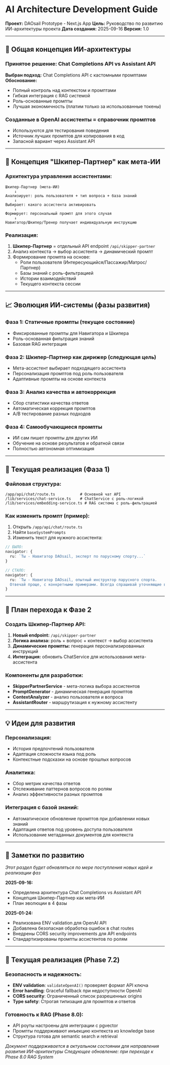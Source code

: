 # AI Architecture Development Guide

**Проект:** DAOsail Prototype - Next.js App
**Цель:** Руководство по развитию ИИ-архитектуры проекта
**Дата создания:** 2025-09-16
**Версия:** 1.0

---

## 🎯 Общая концепция ИИ-архитектуры

### Принятое решение: Chat Completions API vs Assistant API

**Выбран подход:** Chat Completions API с кастомными промптами
**Обоснование:**
- Полный контроль над контекстом и промптами
- Гибкая интеграция с RAG системой
- Роль-основанные промпты
- Лучшая экономичность (платим только за использованные токены)

### Созданные в OpenAI ассистенты = справочник промптов
- Используются для тестирования поведения
- Источник лучших промптов для копирования в код
- Запасной вариант через Assistant API

---

## 🧠 Концепция "Шкипер-Партнер" как мета-ИИ

### Архитектура управления ассистентами:

```
Шкипер-Партнер (мета-ИИ)
    ↓
Анализирует: роль пользователя + тип вопроса + база знаний
    ↓
Выбирает: какого ассистента активировать
    ↓
Формирует: персональный промпт для этого случая
    ↓
Навигатор/Шкипер/Тренер получает индивидуальную инструкцию
```

### Реализация:
1. **Шкипер-Партнер** = отдельный API endpoint `/api/skipper-partner`
2. Анализ контекста → выбор ассистента → динамический промпт
3. Формирование промпта на основе:
   - Роли пользователя (Интересующийся/Пассажир/Матрос/Партнер)
   - Базы знаний с роль-фильтрацией
   - Истории взаимодействий
   - Текущего контекста сессии

---

## 📈 Эволюция ИИ-системы (фазы развития)

### **Фаза 1: Статичные промпты (текущее состояние)**
- Фиксированные промпты для Навигатора и Шкипера
- Роль-основанная фильтрация знаний
- Базовая RAG интеграция

### **Фаза 2: Шкипер-Партнер как дирижер (следующая цель)**
- Мета-ассистент выбирает подходящего ассистента
- Персонализация промптов под роль пользователя
- Адаптивные промпты на основе контекста

### **Фаза 3: Анализ качества и автокоррекция**
- Сбор статистики качества ответов
- Автоматическая коррекция промптов
- A/B тестирование разных подходов

### **Фаза 4: Самообучающиеся промпты**
- ИИ сам пишет промпты для других ИИ
- Обучение на основе результатов и обратной связи
- Полностью автономная оптимизация

---

## 🔧 Текущая реализация (Фаза 1)

### Файловая структура:
```
/app/api/chat/route.ts           # Основной чат API
/lib/services/chat-service.ts    # ChatService с роль-логикой
/lib/services/embedding-service.ts # RAG система с роль-фильтрацией
```

### Как изменить промпт (пример):
1. Открыть `/app/api/chat/route.ts`
2. Найти `baseSystemPrompts`
3. Изменить текст для нужного ассистента:

```typescript
// БЫЛО:
navigator: {
  ru: `Ты - Навигатор DAOsail, эксперт по парусному спорту...`
}

// СТАЛО:
navigator: {
  ru: `Ты - Навигатор DAOsail, опытный инструктор парусного спорта.
  Отвечай проще, с конкретными примерами. Всегда спрашивай уточняющие вопросы...`
}
```

---

## 🎯 План перехода к Фазе 2

### Создать Шкипер-Партнер API:
1. **Новый endpoint:** `/api/skipper-partner`
2. **Логика анализа:** роль + вопрос + контекст → выбор ассистента
3. **Динамические промпты:** генерация персонализированных инструкций
4. **Интеграция:** обновить ChatService для использования мета-ассистента

### Компоненты для разработки:
- **SkipperPartnerService** - мета-логика выбора ассистентов
- **PromptGenerator** - динамическая генерация промптов
- **ContextAnalyzer** - анализ пользователя и вопроса
- **AssistantRouter** - маршрутизация к нужному ассистенту

---

## 💡 Идеи для развития

### Персонализация:
- История предпочтений пользователя
- Адаптация сложности языка под роль
- Контекстные подсказки на основе прошлых вопросов

### Аналитика:
- Сбор метрик качества ответов
- Отслеживание паттернов вопросов по ролям
- Анализ эффективности разных промптов

### Интеграция с базой знаний:
- Автоматическое обновление промптов при добавлении новых знаний
- Адаптация ответов под уровень доступа пользователя
- Использование метаданных документов для контекста

---

## 📝 Заметки по развитию

*Этот раздел будет обновляться по мере поступления новых идей и реализации фаз*

**2025-09-16:**
- Определена архитектура Chat Completions vs Assistant API
- Концепция Шкипер-Партнер как мета-ИИ
- План эволюции в 4 фазы

**2025-01-24:**
- Реализована ENV validation для OpenAI API
- Добавлена безопасная обработка ошибок в chat routes
- Внедрены CORS security improvements для API endpoints
- Стандартизированы промпты ассистентов по ролям

---

## 🔧 Текущая реализация (Phase 7.2)

### Безопасность и надежность:
- **ENV validation**: `validateOpenAI()` проверяет формат API ключа
- **Error handling**: Graceful fallback при недоступности OpenAI
- **CORS security**: Ограниченный список разрешенных origins
- **Type safety**: Строгая типизация для промптов и ответов

### Готовность к RAG (Phase 8.0):
- API роуты настроены для интеграции с pgvector
- Промпты поддерживают инъекцию контекста из knowledge base
- Структура готова для semantic search и retrieval

*Документ поддерживается в актуальном состоянии для направления развития ИИ-архитектуры*
*Следующее обновление: при переходе к Phase 8.0 RAG System*